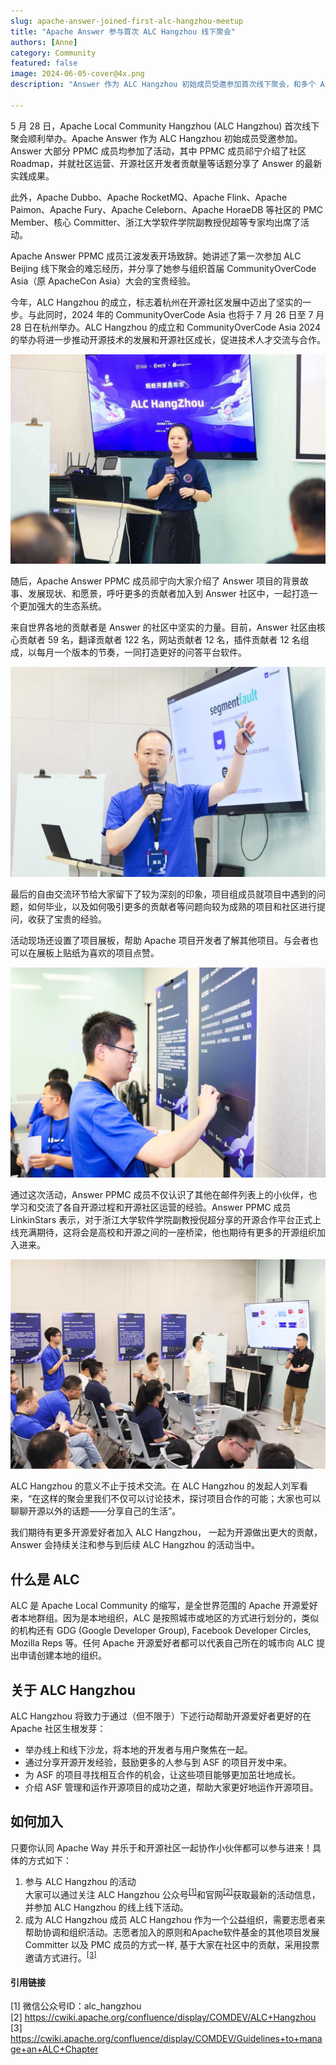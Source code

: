 ```yaml
---
slug: apache-answer-joined-first-alc-hangzhou-meetup
title: "Apache Answer 参与首次 ALC Hangzhou 线下聚会"
authors: [Anne]
category: Community
featured: false
image: 2024-06-05-cover@4x.png
description: "Answer 作为 ALC Hangzhou 初始成员受邀参加首次线下聚会，和多个 Apache 项目进行分享和交流。"

---
```


5 月 28 日，Apache Local Community Hangzhou (ALC Hangzhou) 首次线下聚会顺利举办。Apache Answer 作为 ALC Hangzhou 初始成员受邀参加。Answer 大部分 PPMC 成员均参加了活动，其中 PPMC 成员祁宁介绍了社区 Roadmap，并就社区运营、开源社区开发者贡献量等话题分享了 Answer 的最新实践成果。

此外，Apache Dubbo、Apache RocketMQ、Apache Flink、Apache Paimon、Apache Fury、Apache Celeborn、Apache HoraeDB 等社区的 PMC Member、核心 Committer、浙江大学软件学院副教授倪超等专家均出席了活动。

Apache Answer PPMC 成员江波发表开场致辞。她讲述了第一次参加 ALC Beijing 线下聚会的难忘经历，并分享了她参与组织首届 CommunityOverCode Asia（原 ApacheCon Asia）大会的宝贵经验。

今年，ALC Hangzhou 的成立，标志着杭州在开源社区发展中迈出了坚实的一步。与此同时，2024 年的 CommunityOverCode Asia 也将于 7 月 26 日至 7 月 28 日在杭州举办。ALC Hangzhou 的成立和 CommunityOverCode Asia 2024 的举办将进一步推动开源技术的发展和开源社区成长，促进技术人才交流与合作。

![Alt text](Nadia%20Open%20Remarks.jpeg)

随后，Apache Answer PPMC 成员祁宁向大家介绍了 Answer 项目的背景故事、发展现状、和愿景，呼吁更多的贡献者加入到 Answer 社区中，一起打造一个更加强大的生态系统。

来自世界各地的贡献者是 Answer 的社区中坚实的力量。目前，Answer 社区由核心贡献者 59 名，翻译贡献者 122 名，网站贡献者 12 名，插件贡献者 12 名组成，以每月一个版本的节奏，一同打造更好的问答平台软件。

![Alt text](Joyqi.jpeg)

最后的自由交流环节给大家留下了较为深刻的印象，项目组成员就项目中遇到的问题，如何毕业，以及如何吸引更多的贡献者等问题向较为成熟的项目和社区进行提问，收获了宝贵的经验。

活动现场还设置了项目展板，帮助 Apache 项目开发者了解其他项目。与会者也可以在展板上贴纸为喜欢的项目点赞。

![Alt text](Fen.jpeg)

通过这次活动，Answer PPMC 成员不仅认识了其他在邮件列表上的小伙伴，也学习和交流了各自开源过程和开源社区运营的经验。Answer PPMC 成员 LinkinStars 表示，对于浙江大学软件学院副教授倪超分享的开源合作平台正式上线充满期待，这将会是高校和开源之间的一座桥梁，他也期待有更多的开源组织加入进来。

![Alt text](Open%20Discussion.jpeg)

ALC Hangzhou 的意义不止于技术交流。在 ALC Hangzhou 的发起人刘军看来，“在这样的聚会里我们不仅可以讨论技术，探讨项目合作的可能；大家也可以聊聊开源以外的话题——分享自己的生活”。

我们期待有更多开源爱好者加入 ALC Hangzhou， 一起为开源做出更大的贡献，Answer 会持续关注和参与到后续 ALC Hangzhou 的活动当中。

## 什么是 ALC    
ALC 是 Apache Local Community 的缩写，是全世界范围的 Apache 开源爱好者本地群组。因为是本地组织，ALC 是按照城市或地区的方式进行划分的，类似的机构还有 GDG (Google Developer Group), Facebook Developer Circles, Mozilla Reps 等。任何 Apache 开源爱好者都可以代表自己所在的城市向 ALC 提出申请创建本地的组织。 

## 关于 ALC Hangzhou    
ALC Hangzhou 将致力于通过（但不限于）下述行动帮助开源爱好者更好的在 Apache 社区生根发芽：
- 举办线上和线下沙龙，将本地的开发者与用户聚焦在一起。
- 通过分享开源开发经验，鼓励更多的人参与到 ASF 的项目开发中来。
- 为 ASF 的项目寻找相互合作的机会，让这些项目能够更加茁壮地成长。
- 介绍 ASF 管理和运作开源项目的成功之道，帮助大家更好地运作开源项目。


## 如何加入     
只要你认同 Apache Way 并乐于和开源社区一起协作小伙伴都可以参与进来！具体的方式如下：
1. 参与 ALC Hangzhou 的活动     
大家可以通过关注 ALC Hangzhou 公众号<sup><a href="#ref1">[1]</a></sup>和官网<sup><a href="#ref2">[2]</a></sup>获取最新的活动信息，并参加 ALC Hangzhou 的线上线下活动。
2. 成为 ALC Hangzhou 成员
ALC Hangzhou 作为一个公益组织，需要志愿者来帮助协调和组织活动。志愿者加入的原则和Apache软件基金的其他项目发展 Committer 以及 PMC 成员的方式一样, 基于大家在社区中的贡献，采用投票邀请方式进行。<sup><a href="#ref3">[3]</a></sup>

#### 引用链接
<span id="ref1"> [1] 微信公众号ID：alc_hangzhou </span>        
<span id="ref2"> [2] https://cwiki.apache.org/confluence/display/COMDEV/ALC+Hangzhou </span>        
<span id="ref3"> [3] https://cwiki.apache.org/confluence/display/COMDEV/Guidelines+to+manage+an+ALC+Chapter </span>